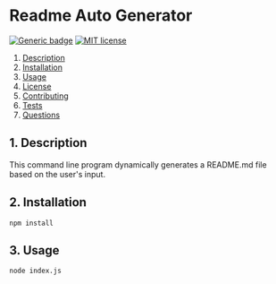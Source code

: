 # Readme Auto Generator 

[![Generic badge](https://img.shields.io/badge/VERSION-0.0.1-GREEN.svg)](https://shields.io/)
[![MIT license](https://img.shields.io/badge/License-MIT-blue.svg)](https://lbesson.mit-license.org/)
1. [ Description ](#desc)
2. [ Installation ](#install)
3. [ Usage ](#usage)
4. [ License ](#license)
5. [ Contributing ](#contribute)
6. [ Tests ](#test)
7. [ Questions ](#question)

<a name="desc"></a>
 ## 1. Description 

This command line program dynamically generates a README.md file based on the user's input.

<a name="install"></a>
 ## 2. Installation 

```
npm install
```

<a name="usage"></a>
 ## 3. Usage 

```
node index.js
```

